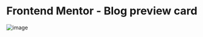 # Frontend Mentor - Blog preview card

![image](https://github.com/jolexDev/front-end.mentor.blogcard/assets/166857916/ac120eed-0581-46c0-b4dc-11a21ffc90ca)

